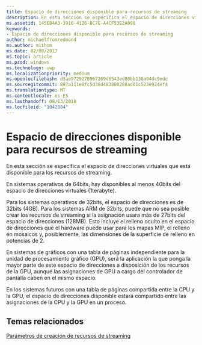 ```yaml
---
title: Espacio de direcciones disponible para recursos de streaming
description: En esta sección se especifica el espacio de direcciones virtuales que está disponible para los recursos de streaming.
ms.assetid: 145EB4A3-3910-4126-BC7E-A4CF53E2A098
keywords:
- Espacio de direcciones disponible para recursos de streaming
author: michaelfromredmond
ms.author: mithom
ms.date: 02/08/2017
ms.topic: article
ms.prod: windows
ms.technology: uwp
ms.localizationpriority: medium
ms.openlocfilehash: d3ae9729270967269d6543ed80bb136a04dc9edc
ms.sourcegitcommit: 897a111e8fc5d38d483800288ad01c523e924ef4
ms.translationtype: MT
ms.contentlocale: es-ES
ms.lasthandoff: 08/13/2018
ms.locfileid: "1042884"
---
```

# <a name="address-space-available-for-streaming-resources"></a>Espacio de direcciones disponible para recursos de streaming


En esta sección se especifica el espacio de direcciones virtuales que está disponible para los recursos de streaming.

En sistemas operativos de 64bits, hay disponibles al menos 40bits del espacio de direcciones virtuales (1terabyte).

Para los sistemas operativos de 32bits, el espacio de direcciones es de 32bits (4GB). Para los sistemas ARM de 32bits, puede que no sea posible crear los recursos de streaming si la asignación usara más de 27bits del espacio de direcciones (128MB). Esto incluye el relleno oculto en el espacio de direcciones que el hardware puede usar para los mapas MIP, el relleno en mosaicos y, posiblemente, las dimensiones de la superficie de relleno en potencias de 2.

En sistemas de gráficos con una tabla de páginas independiente para la unidad de procesamiento gráfico (GPU), será la aplicación la que ponga la mayor parte de este espacio de direcciones a disposición de los recursos de la GPU, aunque las asignaciones de GPU a cargo del controlador de pantalla caben en el mismo espacio.

En los sistemas futuros con una tabla de páginas compartida entre la CPU y la GPU, el espacio de direcciones disponible estará compartido entre las asignaciones de la CPU y la GPU en un proceso.

## <a name="span-idrelated-topicsspanrelated-topics"></a><span id="related-topics"></span>Temas relacionados


[Parámetros de creación de recursos de streaming](streaming-resource-creation-parameters.md)

 

 




